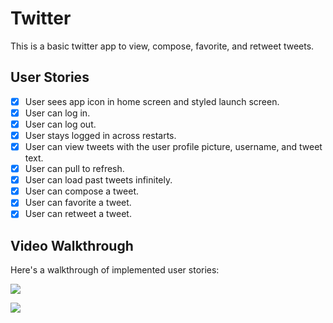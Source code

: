 # Twitter

This is a basic twitter app to view, compose, favorite, and retweet tweets.

## User Stories

- [x] User sees app icon in home screen and styled launch screen.
- [x] User can log in. 
- [x] User can log out. 
- [x] User stays logged in across restarts.
- [x] User can view tweets with the user profile picture, username, and tweet text.
- [x] User can pull to refresh.
- [x] User can load past tweets infinitely.
- [x] User can compose a tweet.
- [x] User can favorite a tweet. 
- [x] User can retweet a tweet.

## Video Walkthrough

Here's a walkthrough of implemented user stories:

![](https://i.imgur.com/0s0GA5J.gif)

![](https://i.imgur.com/v5RGvbS.gif)

